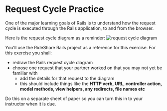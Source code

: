 # Request Cycle Practice

One of the major learning goals of Rails is to understand how the request cycle is executed through the Rails application, to and from the browser.

Here is the request cycle diagram as a reminder:
![request cycle diagram](../images/railsmvc.png)

You'll use the RideShare Rails project as a reference for this exercise.
For this exercise you shall:
- redraw the Rails request cycle diagram
- choose one request that your partner worked on that you may not yet be familiar with
  - add the details for that request to the diagram
  - this should include things like the **HTTP verb, URL, controller action, model methods, view helpers, any redirects, file names etc**

Do this on a separate sheet of paper so you can turn this in to your instructor when it is due.

